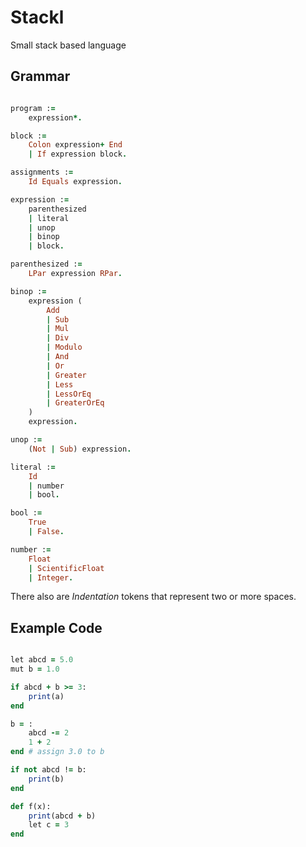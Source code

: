 # Stackl

Small stack based language

## Grammar

```Ruby

program :=
    expression*.

block :=
    Colon expression+ End
    | If expression block.

assignments :=
    Id Equals expression.

expression :=
    parenthesized
    | literal
    | unop
    | binop
    | block.

parenthesized :=
    LPar expression RPar.

binop :=
    expression (
        Add
        | Sub
        | Mul
        | Div
        | Modulo
        | And
        | Or
        | Greater
        | Less
        | LessOrEq
        | GreaterOrEq
    )
    expression.

unop :=
    (Not | Sub) expression.

literal :=
    Id
    | number
    | bool.

bool :=
    True
    | False.

number :=
    Float
    | ScientificFloat
    | Integer.

```

There also are *Indentation* tokens that represent two or more spaces.

## Example Code

```Ruby

let abcd = 5.0
mut b = 1.0

if abcd + b >= 3:
    print(a)
end

b = :
    abcd -= 2
    1 + 2
end # assign 3.0 to b

if not abcd != b:
    print(b)
end

def f(x):
    print(abcd + b)
    let c = 3
end

```